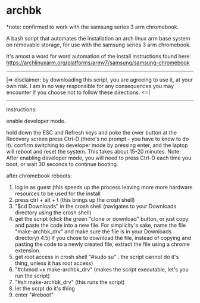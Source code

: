 # archbk

*note: confirmed to work with the samsung series 3 arm chromebook.

A bash script that automates the installation an arch linux arm base system on removable storage, for use with the samsung series 3 arm chromebook. 

It's amost a word for word automation of the install instructions found here: https://archlinuxarm.org/platforms/armv7/samsung/samsung-chromebook


*****
|=>  disclaimer: by downloading this script, you are agreeing to use it, at your own risk. I am in no way responsible for any consequences you may encounter if you choose not to follow these directions. <=|
*****


Instructions:

enable developer mode.

  hold down the ESC and Refresh keys and poke the ower button
  at the Recovery screen press Ctrl-D (there's no prompt - you have to know to do it).
  confirm switching to developer mode by pressing enter, and the laptop will reboot and reset the system. This takes about 15-20 minutes.
  Note: After enabling developer mode, you will need to press Ctrl-D each time you boot, or wait 30 seconds to continue booting.
  
  after chromebook reboots:
  
  1) log in as guest (this speeds up the process leaving more more hardware resources to be used for the install
  2) press ctrl + alt + t (this brings up the crosh shell)
  3) "$cd Downloads" in the crosh shell (navigates to your Downloads directory using the crosh shell)
  4) get the script (click the green "clone or download" button, or just copy and paste the code into a new file. For simplicity's sake, name the file "make-archbk_drv" and make sure the file is in your Downloads directory)
  4.5) if you chose to download the file, instead of copying and pasting the code to a newly created file, extract the file using a chrome extension.
  5) get root access in crosh shell "#sudo su" . the script cannot do it's thing, unless it has root access)
  6) "#chmod +x make-archbk_drv" (makes the script executable, let's you run the script)
  7) "#sh make-archbk_drv" (this runs the script)
  8) let the scrpt do it's thing
  9) enter "#reboot" 
